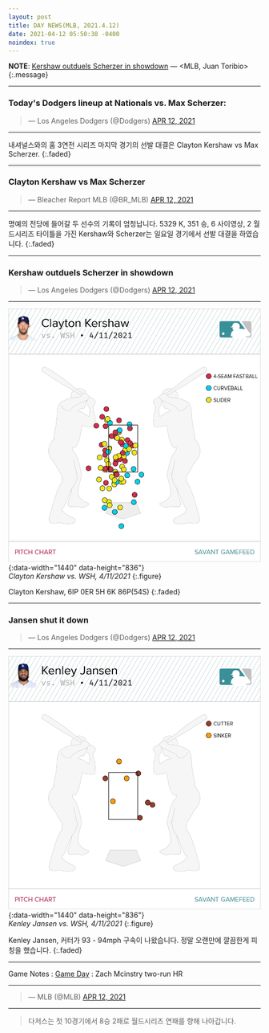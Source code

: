 ```yaml
---
layout: post
title: DAY NEWS(MLB, 2021.4.12)
date: 2021-04-12 05:50:38 -0400
noindex: true
---
```


**NOTE**: [Kershaw outduels Scherzer in showdown](https://www.mlb.com/dodgers/news/clayton-kershaw-dominates-nationals-in-victory) &mdash; <MLB, Juan Toribio>
{:.message}

---

### Today's Dodgers lineup at Nationals vs. Max Scherzer:
<script async src="//platform.twitter.com/widgets.js" charset="utf-8"></script>
<blockquote class="twitter-tweet" data-lang="en">
  &mdash; Los Angeles Dodgers (@Dodgers)
  <a href="https://twitter.com/Dodgers/status/1381294273379770368">APR 12, 2021</a>
</blockquote>

---

내셔널스와의 홈 3연전 시리즈 마지막 경기의 선발 대결은 Clayton Kershaw vs Max Scherzer.
{:.faded}

---

### Clayton Kershaw vs Max Scherzer
<script async src="//platform.twitter.com/widgets.js" charset="utf-8"></script>
<blockquote class="twitter-tweet" data-lang="en">
  &mdash; Bleacher Report MLB (@BR_MLB)
  <a href="https://twitter.com/BR_MLB/status/1381330461646065674">APR 12, 2021</a>
</blockquote>

---

명예의 전당에 들어갈 두 선수의 기록이 엄청납니다. 5329 K, 351 승, 6 사이영상, 2 월드시리즈 타이틀을 가진 Kershaw와 Scherzer는 일요일 경기에서 선발 대결을 하였습니다.
{:.faded}

---

### Kershaw outduels Scherzer in showdown
<script async src="//platform.twitter.com/widgets.js" charset="utf-8"></script>
<blockquote class="twitter-tweet" data-lang="en">
  &mdash; Los Angeles Dodgers (@Dodgers)
  <a href="https://twitter.com/Dodgers/status/1381364199712907264">APR 12, 2021</a>
</blockquote>

---

![Clayton Kershaw](/image/dodgers/a3222ba7-687d-4e6d-9375-628b366f5da2.png){:data-width="1440" data-height="836"}   
*Clayton Kershaw vs. WSH, 4/11/2021*
{:.figure}

Clayton Kershaw, 6IP 0ER 5H 6K 86P(54S)
{:.faded}

---

### Jansen shut it down
<script async src="//platform.twitter.com/widgets.js" charset="utf-8"></script>
<blockquote class="twitter-tweet" data-lang="en">
  &mdash; Los Angeles Dodgers (@Dodgers)
  <a href="https://twitter.com/Dodgers/status/1381384769200562176">APR 12, 2021</a>
</blockquote>

---

![Kenley Jansen](/image/dodgers/05b27a9e-bed3-4d68-bbc1-b3312e7fdcdf.png){:data-width="1440" data-height="836"}   
*Kenley Jansen vs. WSH, 4/11/2021*
{:.figure}

Kenley Jansen, 커터가 93 - 94mph 구속이 나왔습니다. 정말 오랜만에 깔끔한게 피칭을 했습니다.
{:.faded}

---

Game Notes
: [Game Day](https://www.mlb.com/gameday/nationals-vs-dodgers/2021/04/11/632214#game_state=final,lock_state=final,game_tab=box,game=632214)
: Zach Mcinstry two-run HR

---

<script async src="//platform.twitter.com/widgets.js" charset="utf-8"></script>
<blockquote class="twitter-tweet" data-lang="en">
  &mdash; MLB (@MLB)
  <a href="https://twitter.com/MLB/status/1381384455835807745">APR 12, 2021</a>
</blockquote>

---

> 다저스는 첫 10경기에서 8승 2패로 월드시리즈 연패를 향해 나아갑니다.
